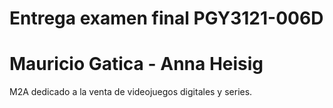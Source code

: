 # Entrega examen final PGY3121-006D
# Mauricio Gatica - Anna Heisig
M2A dedicado a la venta de videojuegos digitales y series.
